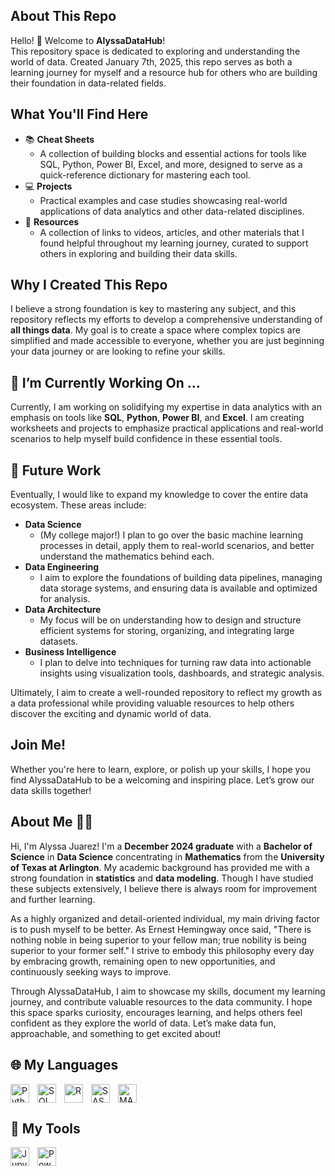 ## About This Repo  
Hello! 👋 Welcome to **AlyssaDataHub**!  
This repository space is dedicated to exploring and understanding the world of data. Created January 7th, 2025, this repo serves as both a learning journey for myself and a resource hub for others who are building their foundation in data-related fields.  

## What You'll Find Here  

* 📚 **Cheat Sheets**  
  - A collection of building blocks and essential actions for tools like SQL, Python, Power BI, Excel, and more, designed to serve as a quick-reference dictionary for mastering each tool.  
* 💻 **Projects**  
  - Practical examples and case studies showcasing real-world applications of data analytics and other data-related disciplines.  
* 📎 **Resources**  
  - A collection of links to videos, articles, and other materials that I found helpful throughout my learning journey, curated to support others in exploring and building their data skills.  

## Why I Created This Repo  
I believe a strong foundation is key to mastering any subject, and this repository reflects my efforts to develop a comprehensive understanding of **all things data**. My goal is to create a space where complex topics are simplified and made accessible to everyone, whether you are just beginning your data journey or are looking to refine your skills.  

## 🌱 I’m Currently Working On ...  
Currently, I am working on solidifying my expertise in data analytics with an emphasis on tools like **SQL**, **Python**, **Power BI**, and **Excel**. I am creating worksheets and projects to emphasize practical applications and real-world scenarios to help myself build confidence in these essential tools.  

## 🔭 Future Work  
Eventually, I would like to expand my knowledge to cover the entire data ecosystem. These areas include:  

* **Data Science**  
  * (My college major!) I plan to go over the basic machine learning processes in detail, apply them to real-world scenarios, and better understand the mathematics behind each.  
* **Data Engineering**  
  - I aim to explore the foundations of building data pipelines, managing data storage systems, and ensuring data is available and optimized for analysis.  
* **Data Architecture**  
  - My focus will be on understanding how to design and structure efficient systems for storing, organizing, and integrating large datasets.  
* **Business Intelligence**  
  - I plan to delve into techniques for turning raw data into actionable insights using visualization tools, dashboards, and strategic analysis.  

Ultimately, I aim to create a well-rounded repository to reflect my growth as a data professional while providing valuable resources to help others discover the exciting and dynamic world of data.  

## Join Me!  
Whether you're here to learn, explore, or polish up your skills, I hope you find AlyssaDataHub to be a welcoming and inspiring place. Let’s grow our data skills together!  

## About Me 🙋‍♀️  
Hi, I'm Alyssa Juarez! I'm a **December 2024 graduate** with a **Bachelor of Science** in **Data Science** concentrating in **Mathematics** from the **University of Texas at Arlington**. My academic background has provided me with a strong foundation in **statistics** and **data modeling**. Though I have studied these subjects extensively, I believe there is always room for improvement and further learning.  

As a highly organized and detail-oriented individual, my main driving factor is to push myself to be better. As Ernest Hemingway once said, "There is nothing noble in being superior to your fellow man; true nobility is being superior to your former self." I strive to embody this philosophy every day by embracing growth, remaining open to new opportunities, and continuously seeking ways to improve.  

Through AlyssaDataHub, I aim to showcase my skills, document my learning journey, and contribute valuable resources to the data community. I hope this space sparks curiosity, encourages learning, and helps others feel confident as they explore the world of data. Let’s make data fun, approachable, and something to get excited about!  

## 🌐 My Languages  
<img align="left" alt="Python" width="30px" style="padding-right:10px;" src="https://cdn.jsdelivr.net/gh/devicons/devicon@latest/icons/python/python-original.svg" />  
<img align="left" alt="SQL" width="30px" style="padding-right:10px;" src="https://cdn.jsdelivr.net/gh/devicons/devicon@latest/icons/azuresqldatabase/azuresqldatabase-original.svg" />  
<img align="left" alt="R" width="30px" style="padding-right:10px;" src="https://cdn.jsdelivr.net/gh/devicons/devicon@latest/icons/rstudio/rstudio-original.svg" />  
<img align="left" alt="SAS" width="30px" style="padding-right:10px;" src="https://cdn.icon-icons.com/icons2/2699/PNG/512/sas_logo_icon_170761.png" />  
<img align="left" alt="MATLAB" width="30px" style="padding-right:10px;" src="https://cdn.jsdelivr.net/gh/devicons/devicon@latest/icons/matlab/matlab-original.svg" />  
<br clear="left"/>  

## 🧰 My Tools  
<img align="left" alt="Jupyter Notebooks" width="30px" style="padding-right:10px;" src="https://cdn.jsdelivr.net/gh/devicons/devicon@latest/icons/jupyter/jupyter-original-wordmark.svg" />  
<img align="left" alt="Power BI" width="30px" style="padding-right:10px;" src="https://logos-world.net/wp-content/uploads/2022/02/Power-BI-Logo.png" />  
<br clear="left"/>  

